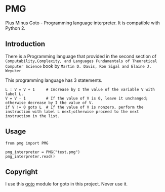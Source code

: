 # PMG
Plus Minus Goto - Programming language interpreter. 
It is compatible with Python 2.

## Introduction

There is a Programming language that provided in the second section of `Computability,Complexity, and Languages Fundamentals of Theoretical Computer Science` book by `Martin D. Davis, Ron Sigal and Elaine J. Weyuker`

This programming language has 3 statements.

```
L : V = V + 1     # Increase by I the value of the variable V with label L.
V = V - 1         # If the value of V is 0, leave it unchanged; otherwise decrease by I the value of V.
if V != 0 goto L  # If the value of V is nonzero, perform the instruction with label L next;otherwise proceed to the next instruction in the list.
```

## Usage

```
from pmg import PMG

pmg_interpreter = PMG("test.pmg")
pmg_interpreter.read()

```

## Copyright

I use this [goto](http://entrian.com/goto/) module for goto in this project. Never use it.
